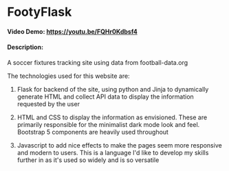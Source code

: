# FootyFlask
#### Video Demo:  https://youtu.be/FQHr0Kdbsf4
#### Description: 

A soccer fixtures tracking site using data from football-data.org

The technologies used for this website are:

1. Flask for backend of the site, using python and Jinja to dynamically generate HTML and collect API data to display the information requested by the user

2. HTML and CSS to display the information as envisioned. These are primarily responsible for the minimalist dark mode look and feel. Bootstrap 5 components are heavily used throughout

3. Javascript to add nice effects to make the pages seem more responsive and modern to users. This is a language I'd like to develop my skills further in as it's used so widely and is so versatile
